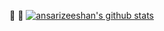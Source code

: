 👋 🎉
<a href="https://github.com/anuraghazra/github-readme-stats">
<img src="https://github-readme-stats.vercel.app/api/?username=ansarizeeshan" alt="ansarizeeshan's github stats" style="max-width:100%;">
</a>
